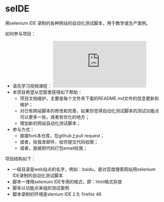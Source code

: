 # seIDE
用selenium IDE 录制的各种网站的自动化测试脚本，用于教学或生产案例。

如何参与项目：
* 请先学习视频课程： ![Selenium IDE WEB 自动化测试（上）](http://edu.51cto.com/course/course_id-7320.html)
* 本项目希望从您那里获得如下帮助：
  * 项目文档维护，主要是每个文件夹下面的README.md文件的信息更新和维护；
  * 对已有网站脚本的修改和完善，如果你觉得自动化测试脚本的测试功能点可以更多一些，或者有优化的地方；
  * 增加新的网站自动化测试脚本；
* 参与方式：
  * 直接fork本仓库，在github上pull request；
  * 或者，给我发邮件，给你提交代码权限；
  * 或者，直接把代码打包email给我；
  
项目结构如下：

* 一级目录是web站点的名字，例如：baidu，是对百度搜索网站用selenium IDE录制的自动化测试脚本
* 脚本一律用selenium IDE专用的格式，即：html格式存放
* 脚本以功能点来组织测试案例
* 脚本录制的环境是slenium IDE 2.9, firefox 46

